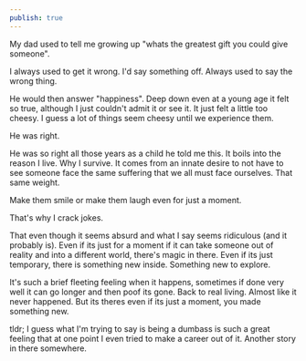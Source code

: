 ```yaml
---
publish: true
---
```

My dad used to tell me growing up "whats the greatest gift you could give someone". 

I always used to get it wrong. I'd say something off. Always used to say the wrong thing. 

He would then answer "happiness". Deep down even at a young age it felt so true, although I just couldn't admit it or see it. It just felt a little too cheesy. I guess a lot of things seem cheesy until we experience them.

He was right. 

He was so right all those years as a child he told me this. It boils into the reason I live. Why I survive. It comes from an innate desire to not have to see someone face the same suffering that we all must face ourselves. That same weight.

Make them smile or make them laugh even for just a moment. 

That's why I crack jokes. 

That even though it seems absurd and what I say seems ridiculous (and it probably is). Even if its just for a moment if it can take someone out of reality and into a different world, there's magic in there. Even if its just temporary, there is something new inside. Something new to explore.

It's such a brief fleeting feeling when it happens, sometimes if done very well it can go longer and then poof its gone. Back to real living. Almost like it never happened. But its theres even if its just a moment, you made something new.

tldr; I guess what I'm trying to say is being a dumbass is such a great feeling that at one point I even tried to make a career out of it. Another story in there somewhere.